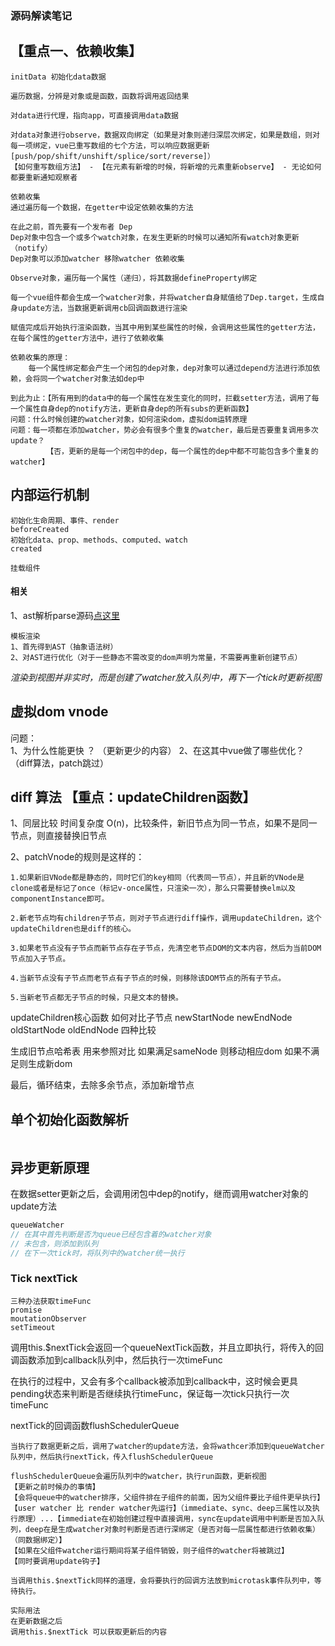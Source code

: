 ### 源码解读笔记
## 【重点一、依赖收集】
```
initData 初始化data数据  
  
遍历数据，分辨是对象或是函数，函数将调用返回结果  
  
对data进行代理，指向app，可直接调用data数据  
  
对data对象进行observe，数据双向绑定（如果是对象则递归深层次绑定，如果是数组，则对每一项绑定，vue已重写数组的七个方法，可以响应数据更新[push/pop/shift/unshift/splice/sort/reverse]）  
【如何重写数组方法】 - 【在元素有新增的时候，将新增的元素重新observe】 - 无论如何都要重新通知观察者
    
依赖收集  
通过遍历每一个数据，在getter中设定依赖收集的方法

在此之前，首先要有一个发布者 Dep
Dep对象中包含一个或多个watch对象，在发生更新的时候可以通知所有watch对象更新（notify）
Dep对象可以添加watcher 移除watcher 依赖收集

Observe对象，遍历每一个属性（递归），将其数据defineProperty绑定

每一个vue组件都会生成一个watcher对象，并将watcher自身赋值给了Dep.target，生成自身update方法，当数据更新调用cb回调函数进行渲染

赋值完成后开始执行渲染函数，当其中用到某些属性的时候，会调用这些属性的getter方法，在每个属性的getter方法中，进行了依赖收集

依赖收集的原理：
    每一个属性绑定都会产生一个闭包的dep对象，dep对象可以通过depend方法进行添加依赖，会将同一个watcher对象法如dep中
    
到此为止：【所有用到的data中的每一个属性在发生变化的同时，拦截setter方法，调用了每一个属性自身dep的notify方法，更新自身dep的所有subs的更新函数】
问题：什么时候创建的watcher对象，如何渲染dom，虚拟dom运转原理
问题：每一项都在添加watcher，势必会有很多个重复的watcher，最后是否要重复调用多次update？
        【否，更新的是每一个闭包中的dep，每一个属性的dep中都不可能包含多个重复的watcher】
```
## 内部运行机制
```
初始化生命周期、事件、render
beforeCreated
初始化data、prop、methods、computed、watch
created

挂载组件
```
#### 相关
1、ast解析parse源码[点这里](https://github.com/answershuto/learnVue/blob/master/vue-src/compiler/parser/index.js#L53)
```
模板渲染
1、首先得到AST（抽象语法树）
2、对AST进行优化（对于一些静态不需改变的dom声明为常量，不需要再重新创建节点）

```
*渲染到视图并非实时，而是创建了watcher放入队列中，再下一个tick时更新视图*

## 虚拟dom vnode
问题：  
1、为什么性能更快  ？  （更新更少的内容）
2、在这其中vue做了哪些优化？  （diff算法，patch跳过）

## diff 算法 【重点：updateChildren函数】
1、同层比较 时间复杂度 O(n)，比较条件，新旧节点为同一节点，如果不是同一节点，则直接替换旧节点  

2、patchVnode的规则是这样的：

    1.如果新旧VNode都是静态的，同时它们的key相同（代表同一节点），并且新的VNode是clone或者是标记了once（标记v-once属性，只渲染一次），那么只需要替换elm以及componentInstance即可。

    2.新老节点均有children子节点，则对子节点进行diff操作，调用updateChildren，这个updateChildren也是diff的核心。

    3.如果老节点没有子节点而新节点存在子节点，先清空老节点DOM的文本内容，然后为当前DOM节点加入子节点。

    4.当新节点没有子节点而老节点有子节点的时候，则移除该DOM节点的所有子节点。

    5.当新老节点都无子节点的时候，只是文本的替换。

updateChildren核心函数
如何对比子节点
newStartNode newEndNode oldStartNode oldEndNode 四种比较

生成旧节点哈希表 用来参照对比
如果满足sameNode 则移动相应dom
如果不满足则生成新dom

最后，循环结束，去除多余节点，添加新增节点

## 单个初始化函数解析
```

```
## 异步更新原理
在数据setter更新之后，会调用闭包中dep的notify，继而调用watcher对象的update方法  
```javascript
queueWatcher
// 在其中首先判断是否为queue已经包含着的watcher对象
// 未包含，则添加到队列
// 在下一次tick时，将队列中的watcher统一执行
```
### Tick nextTick
```
三种办法获取timeFunc
promise  
moutationObserver 
setTimeout  
```

调用this.$nextTick会返回一个queueNextTick函数，并且立即执行，将传入的回调函数添加到callback队列中，然后执行一次timeFunc  
  
在执行的过程中，又会有多个callback被添加到callback中，这时候会更具pending状态来判断是否继续执行timeFunc，保证每一次tick只执行一次timeFunc

nextTick的回调函数flushSchedulerQueue  
```
当执行了数据更新之后，调用了watcher的update方法，会将wathcer添加到queueWatcher队列中，然后执行nextTick，传入flushSchedulerQueue

flushSchedulerQueue会遍历队列中的watcher，执行run函数，更新视图
【更新之前时候办的事情】
【会将queue中的watcher排序，父组件排在子组件的前面，因为父组件要比子组件更早执行】
【user watcher 比 render watcher先运行】（immediate、sync、deep三属性以及执行原理）...【immediate在初始创建过程中直接调用，sync在update调用中判断是否加入队列，deep在是生成watcher对象时判断是否进行深绑定（是否对每一层属性都进行依赖收集）（同数据绑定）】
【如果在父组件watcher运行期间将某子组件销毁，则子组件的watcher将被跳过】
【同时要调用update钩子】

当调用this.$nextTick同样的道理，会将要执行的回调方法放到microtask事件队列中，等待执行。

实际用法
在更新数据之后
调用this.$nextTick 可以获取更新后的内容
```
